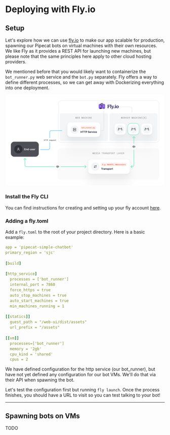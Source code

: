 # Deploying with Fly.io

## Setup

Let's explore how we can use [fly.io](www.fly.io) to make our app scalable for production, spawning our Pipecat bots on virtual machines with their own resources. We like Fly as it provides a REST API for launching new machines, but please note that the same principles here apply to other cloud hosting providers.

We mentioned before that you would likely want to containerize the `bot_runner.py` web service and the `bot.py` separately. Fly offers a way to define different processes, so we can get away with Dockerizing everything into one deployment.

![Fly.io Pipecat deployment](assets/deployment-fly.png)

### Install the Fly CLI

You can find instructions for creating and setting up your fly account [here](https://fly.io/docs/getting-started/).

### Adding a fly.toml

Add a `fly.toml` to the root of your project directory. Here is a basic example:

```yaml
app = 'pipecat-simple-chatbot'
primary_region = 'sjc'

[build]

[http_service]
  processes = ['bot_runner']
  internal_port = 7860
  force_https = true
  auto_stop_machines = true
  auto_start_machines = true
  min_machines_running = 1

[[statics]]
  guest_path = "/web-ui/dist/assets"
  url_prefix = "/assets"

[[vm]]
  processes=['bot_runner']
  memory = '2gb'
  cpu_kind = 'shared'
  cpus = 2
```

We have defined configuration for the http service (our bot_runner), but have not yet defined any configuration for our bot VMs. We'll do that via their API when spawning the bot.

Let's test the configuration first but running `fly launch`. Once the process finishes, you should have a URL to visit so you can test talking to your bot!

---

## Spawning bots on VMs

TODO